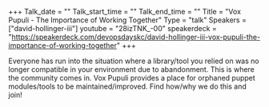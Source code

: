 +++
Talk_date = ""
Talk_start_time = ""
Talk_end_time = ""
Title = "Vox Pupuli - The Importance of Working Together"
Type = "talk"
Speakers = ["david-hollinger-iii"]
youtube = "28izTNK_-00"
speakerdeck = "https://speakerdeck.com/devopsdayskc/david-hollinger-iii-vox-pupuli-the-importance-of-working-together"
+++

Everyone has run into the situation where a library/tool you relied on was no longer compatible in your environment due to abandonment. This is where the community comes in. Vox Pupuli provides a place for orphaned puppet modules/tools to be maintained/improved. Find how/why we do this and join!
